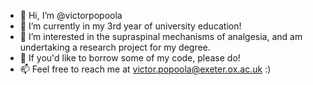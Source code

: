 - 👋 Hi, I’m @victorpopoola
- 🌱 I’m currently in my 3rd year of university education!
- 👀 I’m interested in the supraspinal mechanisms of analgesia, and am undertaking a research project for my degree.
- 💞️ If you'd like to borrow some of my code, please do!
- 📫 Feel free to reach me at victor.popoola@exeter.ox.ac.uk :)

<!---
victorpopoola/victorpopoola is a ✨ special ✨ repository because its `README.md` (this file) appears on your GitHub profile.
You can click the Preview link to take a look at your changes.
--->
